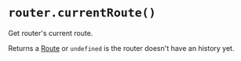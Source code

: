# `router.currentRoute()`

Get router's current route.

Returns a [Route](../types/route.md) or `undefined` is the router doesn't have
an history yet.
